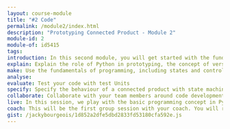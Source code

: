 ```yaml
---
layout: course-module
title: "#2 Code"
permalink: /module2/index.html
description: "Prototyping Connected Product - Module 2"
module-id: 2
module-of: id5415
tags:
introduction: In this second module, you will get started with the fundamentals of programming in Python yourself. In particular, you will look at how to achieve certain light bulb behaviour, given the working system that you now have.
explain: Explain the role of Python in prototyping, the concept of version control systems and code library.
make: Use the fundamentals of programming, including states and control flow, to control the behaviour of a connected light bulb.
analyse:
evaluate: Test your code with test Units
specify: Specify the behaviour of a connected product with state machine and flow chart.
collaborate: Collaborate with your team members around code development with Git and GitHub.
live: In this session, we play with the basic programming concept in Python. We will walk you through the workflow of collaborating with Git and GitHub. As usual, we will keep a significant room for your questions.
coach: This will be the first group session with your coach. You will receive feedback about what you reported on your GitHub repository.
gist: /jackybourgeois/1d852a2dfe5dbd2833fd53180cfa592e.js
---
```

